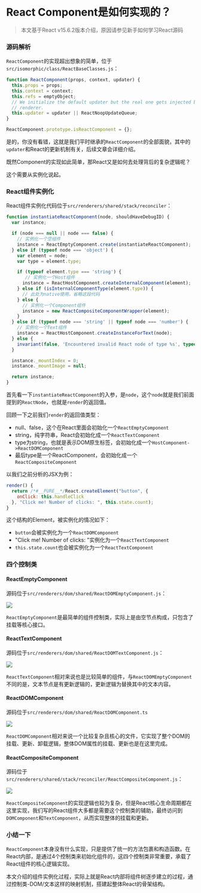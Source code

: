 # React Component是如何实现的？

> 本文基于React v15.6.2版本介绍，原因请参见新手如何学习React源码

### 源码解析

`ReactComponent`的实现超出想象的简单，位于`src/isomorphic/class/ReactBaseClasses.js`：

```js
function ReactComponent(props, context, updater) {
  this.props = props;
  this.context = context;
  this.refs = emptyObject;
  // We initialize the default updater but the real one gets injected by the
  // renderer.
  this.updater = updater || ReactNoopUpdateQueue;
}

ReactComponent.prototype.isReactComponent = {};
```

是的，你没有看错，这就是我们平时继承的`ReactComponent`的全部面貌，其中的`updater`和React的更新机制有关，后续文章会详细介绍。

既然Component的实现如此简单，那React又是如何去处理背后的复杂逻辑呢？

这个需要从实例化说起。

### React组件实例化

React组件实例化代码位于`src/renderers/shared/stack/reconciler`：

```js
function instantiateReactComponent(node, shouldHaveDebugID) {
  var instance;

  if (node === null || node === false) {
    // 实例化一个空组件
    instance = ReactEmptyComponent.create(instantiateReactComponent);
  } else if (typeof node === 'object') {
    var element = node;
    var type = element.type;

    if (typeof element.type === 'string') {
       // 实例化一个Host组件
      instance = ReactHostComponent.createInternalComponent(element);
    } else if (isInternalComponentType(element.type)) {
      // 此处为native使用，省略这段代码
    } else {
      // 实例化一个Component组件
      instance = new ReactCompositeComponentWrapper(element);
    }
  } else if (typeof node === 'string' || typeof node === 'number') {
    // 实例化一个Text组件
    instance = ReactHostComponent.createInstanceForText(node);
  } else {
    invariant(false, 'Encountered invalid React node of type %s', typeof node);
  }

  instance._mountIndex = 0;
  instance._mountImage = null;

  return instance;
}
```

首先看一下`instantiateReactComponent`的入参，是`node`，这个`node`就是我们前面提到的`ReactNode`，也就是`render`的返回值。

回顾一下之前我们`render`的返回值类型：

* null、false，这个在React里面会初始化一个`ReactEmptyComponent`
* string，纯字符串，React会初始化成一个`ReactTextComponent`
* type为string，也就是表示DOM原生标签，会初始化成一个`HostComponent->ReactDOMComponent`
* 最后type是一个ReactComponent，会初始化成一个`ReactCompositeComponent`

以我们之前分析的JSX为例：

```js
render() {
  return /*#__PURE__*/React.createElement("button", {
    onClick: this.handleClick
  }, "Click me! Number of clicks: ", this.state.count);
}
```

这个结构的Element，被实例化的情况如下：

* `button`会被实例化为一个`ReactDOMComponent`
* "Click me! Number of clicks: "实例化为一个`ReactTextComponent`
* `this.state.count`也会被实例化为一个`ReactTextComponent`

### 四个控制类

#### ReactEmptyComponent

源码位于`src/renderers/dom/shared/ReactDOMEmptyComponent.js`：

![](https://files.mdnice.com/user/13429/6d3143f6-2593-4072-aa73-9fb9d7641d28.png)

`ReactEmptyComponent`是最简单的组件控制类，实际上是由空节点构成，只包含了挂载等核心接口。

#### ReactTextComponent

源码位于`src/renderers/dom/shared/ReactDOMTextComponent.js`：

![](https://files.mdnice.com/user/13429/b5ce8088-5920-488a-8303-683f34d2f4d7.png)

`ReactTextComponent`相对来说也是比较简单的组件，与`ReactDOMEmptyComponent`不同的是，文本节点是有更新逻辑的，更新逻辑为替换其中的文本内容。

#### ReactDOMComponent

源码位于`src/renderers/dom/shared/ReactDOMComponent.ts`

![](https://files.mdnice.com/user/13429/ecbcf113-d88d-46ce-8302-b60bed10225b.png)

`ReactDOMComponent`相对来说一个比较复杂且核心的文件，它实现了整个DOM的挂载、更新、卸载逻辑，整体DOM属性的挂载、更新也是在这里完成。

#### ReactCompositeComponent

源码位于`src/renderers/shared/stack/reconciler/ReactCompositeComponent.js`：

![](https://files.mdnice.com/user/13429/c9329fec-fbd8-4134-bd8b-5a628484b5c0.png)

`ReactCompositeComponent`的实现逻辑也较为复杂，但是React核心生命周期都在这里实现，我们写的React组件大多都是需要这个控制类的辅助，最终访问到`DOMComponent`和`TextComponent`，从而实现整体的挂载和更新。

### 小结一下

`ReactComponent`本身没有什么实现，只是提供了统一的方法包裹和构造函数。在React内部，是通过4个控制类来初始化组件的，这四个控制类非常重要，承载了React组件的核心逻辑实现。

本文介绍的组件实例化过程，实际上就是React内部将组件树逐步建立的过程，通过控制类-DOM/文本这样的映射机制，搭建起整体React的骨架结构。
